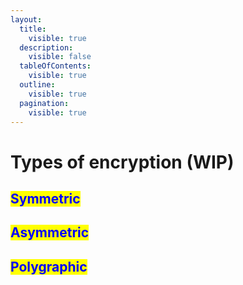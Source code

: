 ```yaml
---
layout:
  title:
    visible: true
  description:
    visible: false
  tableOfContents:
    visible: true
  outline:
    visible: true
  pagination:
    visible: true
---
```


# Types of encryption (WIP)

## <mark style="color:blue;">**Symmetric**</mark>



## <mark style="color:blue;">Asymmetric</mark>



## <mark style="color:blue;">Polygraphic</mark>

